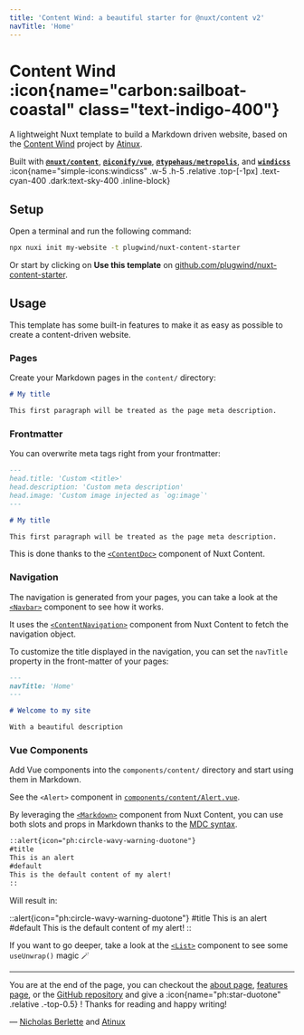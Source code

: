 ```yaml
---
title: 'Content Wind: a beautiful starter for @nuxt/content v2'
navTitle: 'Home'
---
```


# Content Wind :icon{name="carbon:sailboat-coastal" class="text-indigo-400"}

A lightweight Nuxt template to build a Markdown driven website, based on the [Content Wind](https://github.com/atinux/content-wind) project by [Atinux](https://github.com/atinux). 

Built with [**`@nuxt/content`**](https://content.nuxtjs.org), [**`@iconify/vue`**](https://iconify.design), [**`@typehaus/metropolis`**](https://metropolis.typehaus.org), and [**`windicss`**](https://windicss.org) :icon{name="simple-icons:windicss" .w-5 .h-5 .relative .top-[-1px] .text-cyan-400 .dark:text-sky-400 .inline-block}

<DeployButtons enabled="vercel,netlify,railway" />

## Setup

Open a terminal and run the following command:

```bash
npx nuxi init my-website -t plugwind/nuxt-content-starter
```

Or start by clicking on **Use this template** on [github.com/plugwind/nuxt-content-starter](https://github.com/plugwind/nuxt-content-starter).

## Usage

This template has some built-in features to make it as easy as possible to create a content-driven website.

### Pages

Create your Markdown pages in the `content/` directory:

```md [1.index.md]
# My title

This first paragraph will be treated as the page meta description.
```

### Frontmatter

You can overwrite meta tags right from your frontmatter:

```md
---
head.title: 'Custom <title>'
head.description: 'Custom meta description'
head.image: 'Custom image injected as `og:image`'
---

# My title

This first paragraph will be treated as the page meta description.
```

This is done thanks to the [`<ContentDoc>`](https://content.nuxtjs.org/api/components/content-doc) component of Nuxt Content.

### Navigation

The navigation is generated from your pages, you can take a look at the [`<Navbar>`](https://github.com/Atinux/content-wind/blob/main/components/Navbar.vue) component to see how it works.

It uses the [`<ContentNavigation>`](https://content.nuxtjs.org/api/components/content-navigation) component from Nuxt Content to fetch the navigation object.

To customize the title displayed in the navigation, you can set the `navTitle` property in the front-matter of your pages:

```md
---
navTitle: 'Home'
---

# Welcome to my site

With a beautiful description
```  

### Vue Components

Add Vue components into the `components/content/` directory and start using them in Markdown.

See the `<Alert>` component in [`components/content/Alert.vue`](https://github.com/Atinux/content-wind/blob/main/components/content/Alert.vue).

By leveraging the [`<Markdown>`](https://content.nuxtjs.org/api/components/markdown) component from Nuxt Content, you can use both slots and 
props in Markdown thanks to the [MDC syntax](https://content.nuxtjs.org/guide/writing/mdc).

```md
::alert{icon="ph:circle-wavy-warning-duotone"}
#title
This is an alert
#default
This is the default content of my alert!
::
```

Will result in:

::alert{icon="ph:circle-wavy-warning-duotone"}
#title
This is an alert
#default 
This is the default content of my alert!
::

If you want to go deeper, take a look at the [`<List>`](https://github.com/nberlette/content-wind/blob/main/components/content/List.vue) component to see some `useUnwrap()` magic :magic_wand:


--- 

You are at the end of the page, you can checkout the [about page](/about), [features page](/features), or the [GitHub repository](https://github.com/nberlette/content-wind) and give a :icon{name="ph:star-duotone" .relative .-top-0.5} ! Thanks for reading and happy writing! 

— [Nicholas Berlette](https://github.com/nberlette) and [Atinux](https://twitter.com/Atinux)
